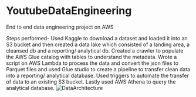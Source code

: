 # YoutubeDataEngineering

End to end data engineering project on AWS

Steps performed-
Used Kaggle to download a dataset and loaded it into an S3 bucket and then created a data lake which consisted of a landing area, a cleansed db and a reporting/ analytical db.
Created a crawler to populate the AWS Glue catalog with tables to understand the metadata.
Wrote a script on AWS Lambda to process the data and convert the json files to Parquet files and used Glue studio to create a pipeline to transfer clean data into a reporting/ analytical database.
Used triggers to automate the transfer of data to an existing S3 bucket.
Lastly used AWS Athena to query the analytical database.
![DataArchitecture](https://user-images.githubusercontent.com/97470708/185236470-ff06dc70-42aa-4873-ba2b-0b95f1d03528.png)
